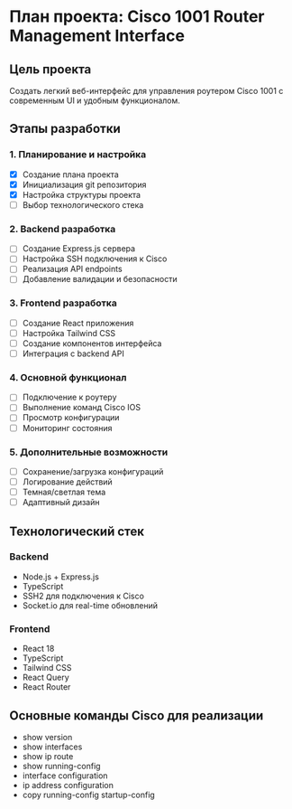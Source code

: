 ﻿# План проекта: Cisco 1001 Router Management Interface

## Цель проекта
Создать легкий веб-интерфейс для управления роутером Cisco 1001 с современным UI и удобным функционалом.

## Этапы разработки

### 1. Планирование и настройка 
- [x] Создание плана проекта
- [x] Инициализация git репозитория
- [x] Настройка структуры проекта
- [ ] Выбор технологического стека

### 2. Backend разработка
- [ ] Создание Express.js сервера
- [ ] Настройка SSH подключения к Cisco
- [ ] Реализация API endpoints
- [ ] Добавление валидации и безопасности

### 3. Frontend разработка
- [ ] Создание React приложения
- [ ] Настройка Tailwind CSS
- [ ] Создание компонентов интерфейса
- [ ] Интеграция с backend API

### 4. Основной функционал
- [ ] Подключение к роутеру
- [ ] Выполнение команд Cisco IOS
- [ ] Просмотр конфигурации
- [ ] Мониторинг состояния

### 5. Дополнительные возможности
- [ ] Сохранение/загрузка конфигураций
- [ ] Логирование действий
- [ ] Темная/светлая тема
- [ ] Адаптивный дизайн

## Технологический стек

### Backend
- Node.js + Express.js
- TypeScript
- SSH2 для подключения к Cisco
- Socket.io для real-time обновлений

### Frontend
- React 18
- TypeScript
- Tailwind CSS
- React Query
- React Router

## Основные команды Cisco для реализации
- show version
- show interfaces
- show ip route
- show running-config
- interface configuration
- ip address configuration
- copy running-config startup-config
